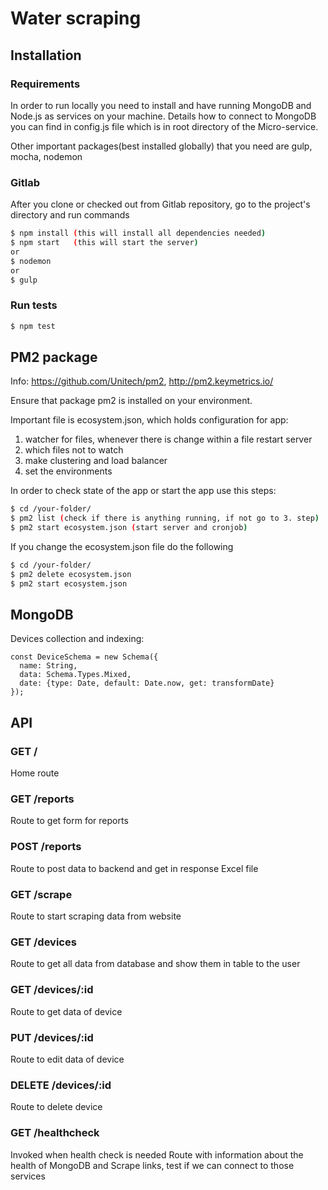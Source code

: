# Water scraping

## Installation

### Requirements
In order to run locally you need to install and have running MongoDB and Node.js as services on your machine.
Details how to connect to MongoDB you can find in config.js file which is in root directory of the Micro-service.

Other important packages(best installed globally) that you need are gulp, mocha, nodemon

### Gitlab
After you clone or checked out from Gitlab repository, go to the project's directory and run commands
```sh
$ npm install (this will install all dependencies needed)
$ npm start   (this will start the server)
or
$ nodemon
or
$ gulp
```
### Run tests
   ```sh
$ npm test
```

## PM2 package
Info: https://github.com/Unitech/pm2, http://pm2.keymetrics.io/

Ensure that package pm2 is installed on your environment.

Important file is ecosystem.json, which holds configuration for app:
1. watcher for files, whenever there is change within a file restart server
2. which files not to watch
3. make clustering and load balancer
4. set the environments

In order to check state of the app or start the app use this steps:
   ```sh
$ cd /your-folder/
$ pm2 list (check if there is anything running, if not go to 3. step)
$ pm2 start ecosystem.json (start server and cronjob)
```
If you change the ecosystem.json file do the following
   ```sh
$ cd /your-folder/
$ pm2 delete ecosystem.json
$ pm2 start ecosystem.json
```

## MongoDB

Devices collection and indexing:

```
const DeviceSchema = new Schema({
  name: String,
  data: Schema.Types.Mixed,
  date: {type: Date, default: Date.now, get: transformDate}
});
```

## API

### GET /
Home route

### GET /reports
Route to get form for reports

### POST /reports
Route to post data to backend and get in response Excel file

### GET /scrape
Route to start scraping data from website

### GET /devices
Route to get all data from database and show them in table to the user

### GET /devices/:id
Route to get data of device

### PUT /devices/:id
Route to edit data of device

### DELETE /devices/:id
Route to delete device

### GET /healthcheck
Invoked when health check is needed
Route with information about the health of MongoDB and Scrape links,
test if we can connect to those services
